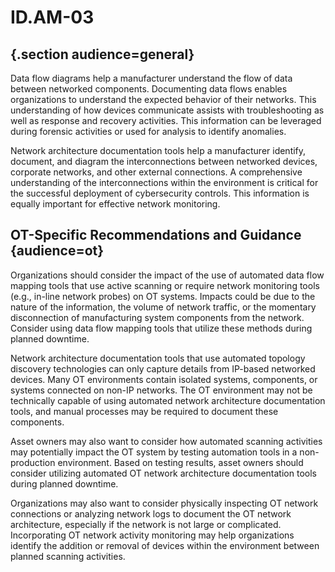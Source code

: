 # ID.AM-03

## {.section audience=general}
Data flow diagrams help a manufacturer understand the flow of data between networked components. Documenting data flows enables organizations to understand the expected behavior of their networks. This understanding of how devices communicate assists with troubleshooting as well as response and recovery activities. This information can be leveraged during forensic activities or used for analysis to identify anomalies.

Network architecture documentation tools help a manufacturer identify, document, and diagram the interconnections between networked devices, corporate networks, and other external connections. 
A comprehensive understanding of the interconnections within the environment is critical for the successful deployment of cybersecurity controls. This information is equally important for effective network monitoring.  

## OT-Specific Recommendations and Guidance {audience=ot}
Organizations should consider the impact of the use of automated data flow mapping tools that use active scanning or require network monitoring tools (e.g., in-line network probes) on OT systems. Impacts could be due to the nature of the information, the volume of network traffic, or the momentary disconnection of manufacturing system components from the network. Consider using data flow mapping tools that utilize these methods during planned downtime.

Network architecture documentation tools that use automated topology discovery technologies can only capture details from IP-based networked devices. Many OT environments contain isolated systems, components, or systems connected on non-IP networks. The OT environment may not be technically capable of using automated network architecture documentation tools, and manual processes may be required to document these components.

Asset owners may also want to consider how automated scanning activities may potentially impact the OT system by testing automation tools in a non-production environment. Based on testing results, asset owners should consider utilizing automated OT network architecture documentation tools during planned downtime.  

Organizations may also want to consider physically inspecting OT network connections or analyzing network logs to document the OT network architecture, especially if the network is not large or complicated. Incorporating OT network activity monitoring may help organizations identify the addition or removal of devices within the environment between planned scanning activities.  
